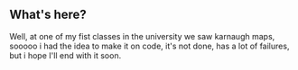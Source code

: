 ## What's here?
Well, at one of my fist classes in the university we saw karnaugh maps, sooooo i had the idea to make it on code, it's not done, has a lot of failures, but i hope I'll end with it soon.